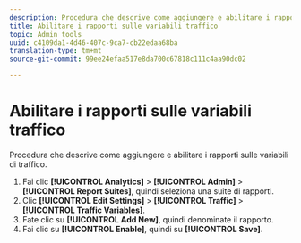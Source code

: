 ```yaml
---
description: Procedura che descrive come aggiungere e abilitare i rapporti sulle variabili di traffico.
title: Abilitare i rapporti sulle variabili traffico
topic: Admin tools
uuid: c4109da1-4d46-407c-9ca7-cb22edaa68ba
translation-type: tm+mt
source-git-commit: 99ee24efaa517e8da700c67818c111c4aa90dc02

---
```



# Abilitare i rapporti sulle variabili traffico

Procedura che descrive come aggiungere e abilitare i rapporti sulle variabili di traffico.

1. Fai clic **[!UICONTROL Analytics]** &gt; **[!UICONTROL Admin]** &gt; **[!UICONTROL Report Suites]**, quindi seleziona una suite di rapporti.
1. Clic **[!UICONTROL Edit Settings]** &gt; **[!UICONTROL Traffic]** &gt; **[!UICONTROL Traffic Variables]**.
1. Fate clic su **[!UICONTROL Add New]**, quindi denominate il rapporto.
1. Fai clic su **[!UICONTROL Enable]**, quindi su **[!UICONTROL Save]**.
